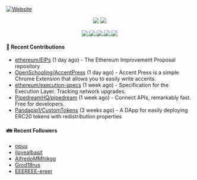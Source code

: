 [![Website](https://img.shields.io/badge/Website-pandapip1.com-9c7?style=for-the-badge&)](https://pandapip1.com)

<p align="center">
  <img src="https://github-readme-stats.vercel.app/api?username=Pandapip1&show_icons=true&count_private=true" />
  <img src="https://github-readme-stats.vercel.app/api/wakatime?username=Pandapip1" />
</p>
<p align="center">
  <a href="https://github.com/ethereum/EIPs">
    <img align="center" src="https://github-readme-stats.vercel.app/api/pin/?username=ethereum&repo=EIPs" />
  </a>
  <a href="https://github.com/Pandapip1/hclustering">
    <img align="center" src="https://github-readme-stats.vercel.app/api/pin/?username=Pandapip1&repo=hclustering" />
  </a>
  <a href="https://github.com/Pandapip1/jekyll-label-action">
    <img align="center" src="https://github-readme-stats.vercel.app/api/pin/?username=Pandapip1&repo=jekyll-label-action" />
  </a>
  <a href="https://github.com/Pandapip1/mineflayer-swarm">
    <img align="center" src="https://github-readme-stats.vercel.app/api/pin/?username=Pandapip1&repo=mineflayer-swarm" />
  </a>
  <a href="https://github.com/OpenSchooling/AccentPress">
    <img align="center" src="https://github-readme-stats.vercel.app/api/pin/?username=OpenSchooling&repo=AccentPress" />
  </a>
</p>

#### 🌱 Recent Contributions

- [ethereum/EIPs](https://github.com/ethereum/EIPs) (1 day ago) - The Ethereum Improvement Proposal repository
- [OpenSchooling/AccentPress](https://github.com/OpenSchooling/AccentPress) (1 day ago) - Accent Press is a simple Chrome Extension that allows you to easily write accents.
- [ethereum/execution-specs](https://github.com/ethereum/execution-specs) (1 week ago) - Specification for the Execution Layer. Tracking network upgrades.
- [PipedreamHQ/pipedream](https://github.com/PipedreamHQ/pipedream) (1 week ago) - Connect APIs, remarkably fast.  Free for developers.
- [Pandapip1/CustomTokens](https://github.com/Pandapip1/CustomTokens) (3 weeks ago) - A DApp for easily deploying ERC20 tokens with redistribution properties

#### 👪  Recent Followers

- [opuu](https://github.com/opuu)
- [ilovealbasit](https://github.com/ilovealbasit)
- [AlfredoMMhjkgg](https://github.com/AlfredoMMhjkgg)
- [Grod18rus](https://github.com/Grod18rus)
- [EEEREEE-ereer](https://github.com/EEEREEE-ereer)


